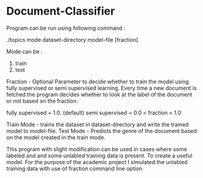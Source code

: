 # Document-Classifier

Program can be run using following command :

./topics mode dataset-directory model-file [fraction]

Mode can be :
  1. train 
  2. test

Fraction - Optional Parameter to decide whether to train the model using fully supervised or semi supervised learning.
Every time a new document is fetched the program decides whether to look at the label of the document or not based on the fraction.

fully supervised = 1.0. (default)
semi supervised = 0.0 < fraction < 1.0

Train Mode - trains the dataset in dataset-directory and write the trained model to model-file.
Test Mode - Predicts the genre of the document based on the model created in the train mode.

This program with slight modification can be used in cases where some labeled and and some unlabled training data is present.
To create a useful model. For the purpose of the academic project I simulated the unlabled training data with use of fraction 
command line option
